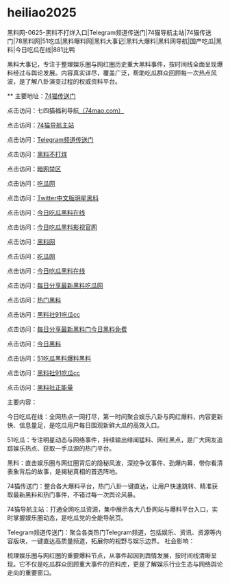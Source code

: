 # heiliao2025
黑料网-0625-黑料不打烊入口|Telegram频道传送门|74猫导航主站|74猫传送门|78黑料网|51吃瓜|黑料曝料网|黑料大事记|黑料大爆料|黑料网导航|国产吃瓜|黑料|今日吃瓜在线|881比鸭

黑料大事记，专注于整理娱乐圈与网红圈历史重大黑料事件，按时间线全面呈现爆料经过与舆论发展。内容真实详尽，覆盖广泛，帮助吃瓜群众回顾每一次热点风波，是了解八卦演变过程的权威资料平台。

** 主要地址：<a href="https://74mao.com/">74猫传送门</a>

点击访问：七四猫福利导航<a href="https://74mao.com/">（74mao.com）</a>

点击访问：<a href="https://74mao.com/">74猫导航主站</a>

点击访问：<a href="https://74mao.com/">Telegram频道传送门</a>

点击访问：<a href="https://hl407.pages.dev/">黑料不打烊</a>

点击访问：<a href="https://pi08.pages.dev/">暗网禁区</a>

点击访问：<a href="https://hl413.pages.dev/">吃瓜网</a>

点击访问：<a href="https://pi07-01.pages.dev/">Twitter中文版明星黑料</a>

点击访问：<a href="https://cg5-2.pages.dev/">今日吃瓜黑料在线</a>

点击访问：<a href="https://pi06-1.pages.dev/">今日吃瓜黑料影视官网</a>

点击访问：<a href="https://hl384.pages.dev/">黑料网</a>

点击访问：<a href="https://hl406.pages.dev/">吃瓜网</a>

点击访问：<a href="https://cg5-2.pages.dev/">今日吃瓜黑料在线</a>

点击访问：<a href="https://hl410-s2i.pages.dev/">每日分享最新黑料吃瓜网</a>

点击访问：<a href="https://hl381.pages.dev/">热门黑料</a>

点击访问：<a href="https://pi10-1.pages.dev/">黑料社91吃瓜cc</a>

点击访问：<a href="https://hl409.pages.dev/">每日分享最新黑料门今日黑料免费</a>

点击访问：<a href="https://hl410.pages.dev/">今日黑料</a>

点击访问：<a href="https://cg1-1.pages.dev/">51吃瓜黑料爆料黑料</a>

点击访问：<a href="https://pi10-1.pages.dev/">黑料社91吃瓜cc</a>

点击访问：<a href="https://hl380.pages.dev/">黑料社正能量</a>

主要内容：

今日吃瓜在线：全网热点一网打尽，第一时间聚合娱乐八卦与网红爆料，内容更新快、信息量足，是吃瓜用户每日围观新鲜大瓜的高效入口。

51吃瓜：专注明星动态与网络事件，持续输出绯闻猛料、网红黑点，是广大网友追踪娱乐热点、获取一手瓜源的热门平台。

黑料：直击娱乐圈与网红圈背后的隐秘风波，深挖争议事件、劲爆内幕，带你看清表象背后的故事，是揭秘真相的首选阵地。

74猫传送门：整合各大爆料平台，热门八卦一键直达，让用户快速跳转、精准获取最新黑料和热门事件，不错过每一次舆论风暴。

74猫导航主站：打通全网吃瓜资源，集中展示各大八卦网站与爆料平台入口，实时掌握娱乐圈动态，是吃瓜党的全能导航页。

Telegram频道传送门：聚合各类热门Telegram频道，包括娱乐、资讯、资源等内容版块，一键直达高质量频道，拓展你的视野与娱乐边界。
社会影响：

梳理娱乐圈与网红圈的重要爆料节点，从事件起因到舆情发展，按时间线清晰呈现。它不仅是吃瓜群众回顾重大事件的资料库，更是了解娱乐行业生态与网络舆论走向的重要窗口。
<span style="display:none;">[Canonical link](）</span>
